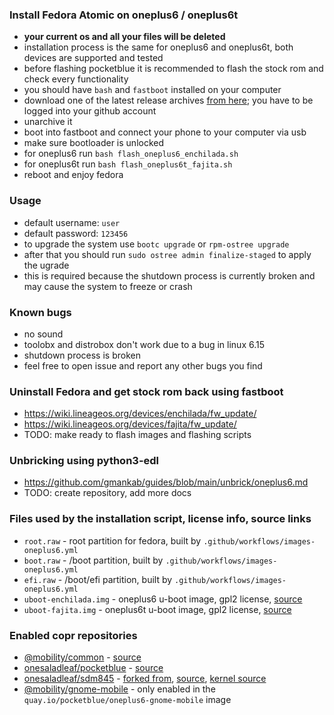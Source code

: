 ### Install Fedora Atomic on oneplus6 / oneplus6t

- **your current os and all your files will be deleted**
- installation process is the same for oneplus6 and oneplus6t, both devices are supported and tested
- before flashing pocketblue it is recommended to flash the stock rom and check every functionality
- you should have `bash` and `fastboot` installed on your computer
- download one of the latest release archives [from here](https://github.com/onesaladleaf/pocketblue/actions/workflows/images-oneplus6.yml); you have to be logged into your github account
- unarchive it
- boot into fastboot and connect your phone to your computer via usb
- make sure bootloader is unlocked
- for oneplus6 run `bash flash_oneplus6_enchilada.sh`
- for oneplus6t run `bash flash_oneplus6t_fajita.sh`
- reboot and enjoy fedora

### Usage

- default username: `user`
- default password: `123456`
- to upgrade the system use `bootc upgrade` or `rpm-ostree upgrade`
- after that you should run `sudo ostree admin finalize-staged` to apply the ugrade
- this is required because the shutdown process is currently broken and may cause the system to freeze or crash

### Known bugs

- no sound
- toolobx and distrobox don't work due to a bug in linux 6.15
- shutdown process is broken
- feel free to open issue and report any other bugs you find

### Uninstall Fedora and get stock rom back using fastboot

- https://wiki.lineageos.org/devices/enchilada/fw_update/
- https://wiki.lineageos.org/devices/fajita/fw_update/
- TODO: make ready to flash images and flashing scripts

### Unbricking using python3-edl

- https://github.com/gmankab/guides/blob/main/unbrick/oneplus6.md
- TODO: create repository, add more docs

### Files used by the installation script, license info, source links

- `root.raw` - root partition for fedora, built by `.github/workflows/images-oneplus6.yml`
- `boot.raw` - /boot partition, built by `.github/workflows/images-oneplus6.yml`
- `efi.raw` - /boot/efi partition, built by `.github/workflows/images-oneplus6.yml`
- `uboot-enchilada.img` - oneplus6 u-boot image, gpl2 license, [source](https://github.com/fedora-remix-mobility/u-boot)
- `uboot-fajita.img` - oneplus6t u-boot image, gpl2 license, [source](https://github.com/fedora-remix-mobility/u-boot)

### Enabled copr repositories

- [@mobility/common](https://copr.fedorainfracloud.org/coprs/g/mobility/common) - [source](https://github.com/fedora-remix-mobility/packages)
- [onesaladleaf/pocketblue](https://copr.fedorainfracloud.org/coprs/onesaladleaf/pocketblue) - [source](https://github.com/onesaladleaf/pocketblue-rpms)
- [onesaladleaf/sdm845](https://copr.fedorainfracloud.org/coprs/onesaladleaf/sdm845) - [forked from](https://copr.fedorainfracloud.org/coprs/g/mobility/sdm845), [source](https://github.com/fedora-remix-mobility/packages), [kernel source](https://github.com/fedora-remix-mobility/sdm845-kernel)
- [@mobility/gnome-mobile](https://copr.fedorainfracloud.org/coprs/g/mobility/gnome-mobile) - only enabled in the `quay.io/pocketblue/oneplus6-gnome-mobile` image
